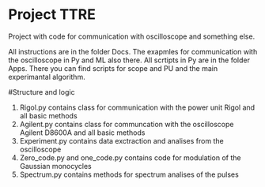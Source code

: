 # Project TTRE
 Project with code for communication with oscilloscope and something else. 

All instructions are in the folder Docs. The exapmles for communication with the oscilloscope in Py and ML also there. 
All scrtipts in Py are in the folder Apps. There you can find scripts for scope and PU and the main experimantal algorithm.

#Structure and logic
1. Rigol.py contains class for communication with the power unit Rigol and all basic methods
2. Agilent.py contains class for communcation with the oscilloscope Agilent D8600A and all basic methods
3. Experiment.py contains data exctraction and analises from the oscilloscope
4. Zero_code.py and one_code.py contains code for modulation of the Gaussian monocycles
5. Spectrum.py contains methods for spectrum analises of the pulses
